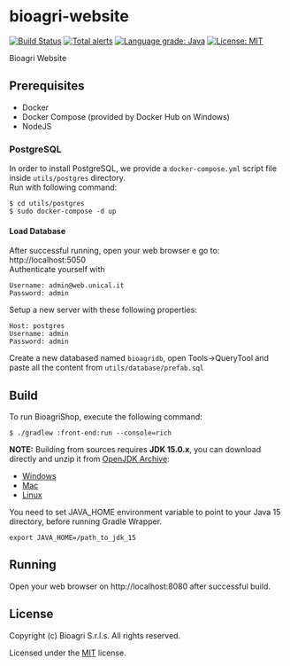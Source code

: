 # bioagri-website
[![Build Status](https://travis-ci.com/nefele-org/nefele-desktop.svg?branch=master)](https://travis-ci.com/nefele-org/nefele-desktop)
[![Total alerts](https://img.shields.io/lgtm/alerts/g/nefele-org/nefele-desktop.svg?logo=lgtm&logoWidth=18)](https://lgtm.com/projects/g/nefele-org/nefele-desktop/alerts/)
[![Language grade: Java](https://img.shields.io/lgtm/grade/java/g/nefele-org/nefele-desktop.svg?logo=lgtm&logoWidth=18)](https://lgtm.com/projects/g/nefele-org/nefele-desktop/context:java)
[![License: MIT](https://img.shields.io/badge/License-MIT-blue.svg)](/LICENSE)

Bioagri Website



## Prerequisites
- Docker
- Docker Compose (provided by Docker Hub on Windows)
- NodeJS

### PostgreSQL
In order to install PostgreSQL, we provide a ```docker-compose.yml``` script file inside ```utils/postgres``` directory.  
Run with following command:
```shell script
$ cd utils/postgres
$ sudo docker-compose -d up
```

#### Load Database
After successful running, open your web browser e go to: http://localhost:5050  
Authenticate yourself with
```shell
Username: admin@web.unical.it
Password: admin
```

Setup a new server with these following properties:
```shell
Host: postgres
Username: admin
Password: admin
```

Create a new databased named ```bioagridb```, open Tools->QueryTool and paste all the content from ```utils/database/prefab.sql```


## Build

To run BioagriShop, execute the following command:
```shell
$ ./gradlew :front-end:run --console=rich
```

**NOTE:** Building from sources requires **JDK 15.0.x**, you can download directly and unzip it from [OpenJDK Archive](https://jdk.java.net/archive/):
* [Windows](https://download.java.net/java/GA/jdk15.0.1/51f4f36ad4ef43e39d0dfdbaf6549e32/9/GPL/openjdk-15.0.1_windows-x64_bin.zip)
* [Mac](https://download.java.net/java/GA/jdk15.0.1/51f4f36ad4ef43e39d0dfdbaf6549e32/9/GPL/openjdk-15.0.1_osx-x64_bin.tar.gz)
* [Linux](https://download.java.net/java/GA/jdk15.0.1/51f4f36ad4ef43e39d0dfdbaf6549e32/9/GPL/openjdk-15.0.1_linux-x64_bin.tar.gzhttps://download.java.net/java/GA/jdk15/779bf45e88a44cbd9ea6621d33e33db1/36/GPL/openjdk-15_linux-x64_bin.tar.gz)

You need to set JAVA_HOME environment variable to point to your Java 15 directory, before running Gradle Wrapper.
```shell
export JAVA_HOME=/path_to_jdk_15
```

## Running
Open your web browser on http://localhost:8080 after successful build.

## License

Copyright (c) Bioagri S.r.l.s. All rights reserved.

Licensed under the [MIT](/LICENSE) license.
